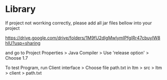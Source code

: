 # Library
If project not worrking correctly, please add all jar files bellow into your project

https://drive.google.com/drive/folders/1M9fU2dIgMwlymIPfgIRr47cbuylW8hIU?usp=sharing

and go to Project Properties > Java Compiler > Use 'release option' > Choose 1.7

To test Program, run Client interface > Choose file path.txt in ltm > src > ltm > client > path.txt
